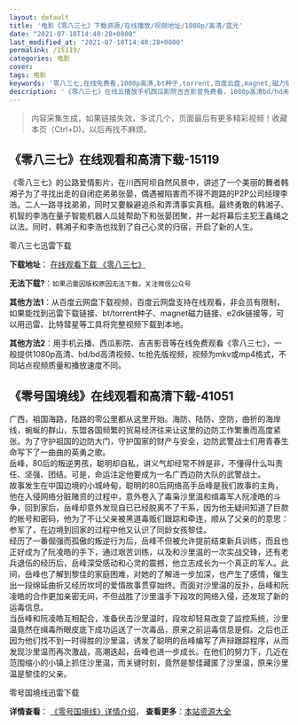 ```yaml
---
layout: default
title: '电影《零八三七》下载资源/在线播放/视频地址/1080p/高清/蓝光'
date: "2021-07-10T14:40:28+0800"
last_modified_at: "2021-07-10T14:40:28+0800"
permalink: /15119/
categories: 电影
cover:
tags: 电影
keywords: '零八三七,在线免费看,1080p高清,bt种子,torrent,百度云盘,magnet,磁力链,迅雷下载资源'
description: '《零八三七》在线云播放手机西瓜影院吉吉影音免费看，1080p高清bd/hd未删减完整版和tc抢先枪版，mkv/mp4格式，附带bt/torrent种子、magnet/磁力链、百度云盘、网盘资源迅雷下载链接'
---
```


>内容采集生成，如果链接失效，多试几个，页面最后有更多精彩视频！收藏本页（Ctrl+D)，以后再找不麻烦。


## 《零八三七》在线观看和高清下载-15119

《零八三七》的公路爱情影片，在川西阿坝自然风景中，讲述了一个美丽的舞者韩湘子为了寻找出走的自闭症弟弟张晏，偶遇被陷害而不得不跑路的P2P公司经理李浩。二人一路寻找弟弟，同时又要躲避追杀和弄清事实真相。最终勇敢的韩湘子、机智的李浩在量子智能机器人瓜娃帮助下和张晏团聚，并一起将幕后主犯王鑫绳之以法。同时，韩湘子和李浩也找到了自己心灵的归宿，开启了新的人生。


零八三七迅雷下载

**下载地址**： [在线观看下载 《零八三七》](https://www.993dy.com//vod-detail-id-34228.html) 


**无法下载?**：`如果迅雷因版权原因无法下载，关注微信公众号 `

**其他方法1**：从百度云网盘下载视频，百度云网盘支持在线观看，非会员有限制，如果能找到迅雷下载链接、bt/torrent种子、magnet磁力链接、e2dk链接等，可以用迅雷、比特彗星等工具将完整视频下载到本地。

**其他方法2**：用手机云播、西瓜影院、吉吉影音等在线免费观看《零八三七》，一般提供1080p高清、hd/bd高清视频、tc抢先版视频，视频为mkv或mp4格式，不同站点视频质量和播放速度不同。


## 《零号国境线》在线观看和高清下载-41051

广西，祖国海路，陆路的零公里都从这里开始。海防、陆防、空防，曲折的海岸线，蜿蜒的群山，东盟各国频繁的贸易经济往来让这里的边防工作繁重而高度紧张。为了守护祖国的边防大门，守护国家的财产与安全，边防武警战士们用青春生命写下了一曲曲的英勇之歌。<br />岳峰，80后的叛逆男孩，聪明却自私，讲义气却经常不辨是非，不懂得什么叫责任、坚强、团结。可是，命运注定他要成为一名广西边防大队的武警战士。<br />故事发生在中国边境的小城峙甸，聪明的80后网络高手岳峰是我们故事的主角，他在入侵网络分脏赌资的过程中，意外卷入了毒枭沙里温和缉毒军人阮凌皓的斗争，回到家后，岳峰却意外发现自已已经脱离不了干系，因为他无疑间知道了巨款的帐号和密码，他为了不让父亲被黑道毒贩们跟踪和牵连，顺从了父亲的的意思：参军了，在边境到回家的过程中他又认识了同龄女孩黎佳。<br />经历了一番倔强而孤傲的叛逆行为后，岳峰不但被允许提前结束新兵训练，而且也正好成为了阮凌皓的手下，通过艰苦训练，以及和沙里温的一次实战交锋，还有老兵退伍的经历后，岳峰深受感动和心灵的震撼，他立志成长为一个真正的军人。此间，岳峰也了解到黎佳的家庭困难，对她的了解进一步加深，也产生了感情，催生出一段绵延曲折又经历坎坷的爱情故事贯穿始终。而面对沙里温的反扑，岳峰和阮凌皓的合作更加亲密无间，不但战胜了沙里温手下段攻的网络入侵，还发现了新的运毒信息。<br />当岳峰和阮凌皓互相配合，准备伏击沙里温时，段攻却轻易改变了监控系统，沙里温竟然在缉毒所眼皮底下成功运送了一次毒品，原来之前运毒信息是假。之后也正因为他们找不到一时得胜的沙里温，诱发了聪明的岳峰编写了声辩跟踪程序，从而发现沙里温而再次激战，高潮迭起，岳峰也进一步成长。在他们的努力下，几近在范围缩小的小镇上抓住沙里温，而关键时刻，竟然是黎佳藏匿了沙里温，原来沙里温是黎佳的父亲。<br />


零号国境线迅雷下载

**详情查看**： [《零号国境线》详情介绍](/movie/41051/)， **查看更多**：[本站资源大全](/movie/t/all/)

